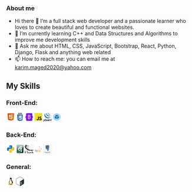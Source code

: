 ### About me

- Hi there 👋 I’m a full stack web developer and a passionate learner who loves to create beautiful and functional websites.
- 🌱 I’m currently learning C++ and Data Structures and Algorithms to improve me development skills
- 💬 Ask me about HTML, CSS, JavaScript, Bootstrap, React, Python, Django, Flask and anything web related
- 📫 How to reach me: you can email me at karim.maged2020@yahoo.com

## My Skills

### Front-End:

<img src="./Icons/HTML5.jpeg" width="25" height="25"><img src="./Icons/CSS3.png" width="25" height="25"><img src="./Icons/bootstrap.png" width="25" height="25"><img src="./Icons/JS.jpeg" width="25" height="25"><img src="./Icons/jquery.gif" width="25" height="25"><img src="./Icons/webpack.jpeg" width="25" height="25">

### Back-End:

<img src="./Icons/python.png" width="25" height="25"><img src="./Icons/django.jpeg" width="25" height="25"><img src="./Icons/flask.png" width="25" height="25"><img src="./Icons/mysql.png" width="25" height="25"><img src="./Icons/postgresql.jpeg" width="25" height="25">

### General:

<img src="./Icons/linux.jpeg" width="25" height="25"><img src="./Icons/bash.jpeg" width="25" height="25">
